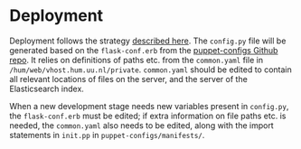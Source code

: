 # Deployment

Deployment follows the strategy [described here](https://github.com/UUDigitalHumanitieslab/deployment). The `config.py` file will be generated based on the `flask-conf.erb` from the [puppet-configs Github repo](https://github.com/UUDigitalHumanitieslab/puppet-configs/blob/ianalyzer/templates/flask-conf.erb). It relies on definitions of paths etc. from the `common.yaml` file in `/hum/web/vhost.hum.uu.nl/private`. `common.yaml` should be edited to contain all relevant locations of files on the server, and the server of the Elasticsearch index.

When a new development stage needs new variables present in `config.py`, the `flask-conf.erb` must be edited; if extra information on file paths etc. is needed, the `common.yaml` also needs to be edited, along with the import statements in `init.pp` in `puppet-configs/manifests/`.
